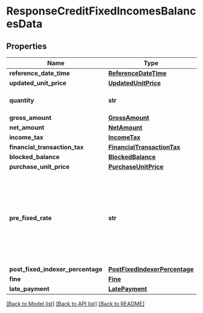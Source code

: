 # ResponseCreditFixedIncomesBalancesData

## Properties
Name | Type | Description | Notes
------------ | ------------- | ------------- | -------------
**reference_date_time** | [**ReferenceDateTime**](ReferenceDateTime.md) |  | 
**updated_unit_price** | [**UpdatedUnitPrice**](UpdatedUnitPrice.md) |  | 
**quantity** | **str** | quantidade de títulos detidos na data da posição do cliente | 
**gross_amount** | [**GrossAmount**](GrossAmount.md) |  | 
**net_amount** | [**NetAmount**](NetAmount.md) |  | 
**income_tax** | [**IncomeTax**](IncomeTax.md) |  | 
**financial_transaction_tax** | [**FinancialTransactionTax**](FinancialTransactionTax.md) |  | 
**blocked_balance** | [**BlockedBalance**](BlockedBalance.md) |  | 
**purchase_unit_price** | [**PurchaseUnitPrice**](PurchaseUnitPrice.md) |  | 
**pre_fixed_rate** | **str** | Taxa de remuneração acordada com o cliente na contratação.  Em casos de produtos progressivos, considerar taxa vigente.  É esperado que o preenchimento deste campo pelas participantes seja enviado de acordo com o campo preFixedRate do endpoint /investment/{investmentId}.  | [optional] 
**post_fixed_indexer_percentage** | [**PostFixedIndexerPercentage**](PostFixedIndexerPercentage.md) |  | [optional] 
**fine** | [**Fine**](Fine.md) |  | [optional] 
**late_payment** | [**LatePayment**](LatePayment.md) |  | [optional] 

[[Back to Model list]](../README.md#documentation-for-models) [[Back to API list]](../README.md#documentation-for-api-endpoints) [[Back to README]](../README.md)

